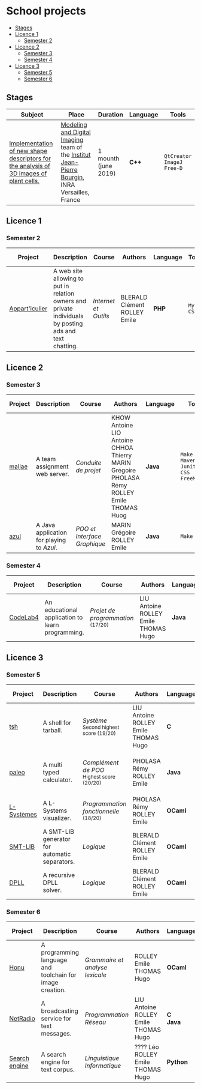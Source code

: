 # School projects


<!-- vim-markdown-toc GFM -->

* [Stages](#stages)
* [Licence 1](#licence-1)
	* [Semester 2](#semester-2)
* [Licence 2](#licence-2)
	* [Semester 3](#semester-3)
	* [Semester 4](#semester-4)
* [Licence 3](#licence-3)
	* [Semester 5](#semester-5)
	* [Semester 6](#semester-6)

<!-- vim-markdown-toc -->

## Stages

| Subject                                                                                                                                                                                     | Place                                                                                                                                                                                                                       | Duration             | Language | Tools                                   |
|---------------------------------------------------------------------------------------------------------------------------------------------------------------------------------------------|-----------------------------------------------------------------------------------------------------------------------------------------------------------------------------------------------------------------------------|----------------------|----------|-----------------------------------------|
| [Implementation of new shape descriptors for the analysis of 3D images of plant cells.](https://gitlab.com/EmileRolley/school-projects/-/tree/master/stages/2019-IJPB/Rapport_de_stage.pdf) | [Modeling and Digital Imaging](https://www-ijpb.versailles.inra.fr/en/bc/equipes/modelisation-imagerie/index.html) team of the [Institut Jean-Pierre Bourgin](https://www-ijpb.versailles.inra.fr), INRA Versailles, France | 1 mounth (june 2019) | **C++**  | `QtCreator` <br> `ImageJ` <br> `Free-D` |

## Licence 1

### Semester 2

| Project                                                                                      | Description                                                                                             | Course                 | Authors                             | Language   | Tools              | Nb lines   |
| -------------------------------------------------------------------------------              | --                                                                                                      | ---------------------- | ----------------------------------- | ---------- | ----------------   | ---------- |
| [Appart'iculier](https://gitlab.com/EmileRolley/school-projects/-/tree/master/apparticulier) | A web site allowing to put in relation owners and private individuals by posting ads and text chatting. | *Internet et Outils*   | BLERALD Clément <br> ROLLEY Emile   | **PHP**    | `MySQL` <br> `CSS` | 1753       |

## Licence 2

### Semester 3

| Project                                                                       | Description                               | Course                       | Authors                                                                                                                   | Language | Tools                                                          | Tests        | Nb lines |
|-------------------------------------------------------------------------------|-------------------------------------------|------------------------------|---------------------------------------------------------------------------------------------------------------------------|----------|----------------------------------------------------------------|--------------|----------|
| [maljae](https://gitlab.com/EmileRolley/school-projects/-/tree/master/maljae) | A team assignment web server.             | *Conduite de projet*         | KHOW Antoine <br> LIO Antoine <br> CHHOA Thierry <br> MARIN Grégoire <br> PHOLASA Rémy <br> ROLLEY Emile <br> THOMAS Huog | **Java** | `Make` <br> `Maven` <br> `Junit4` <br> `CSS` <br> `FreeMarker` | Unit testing | 4418     |
| [azul](https://gitlab.com/EmileRolley/school-projects/-/tree/master/azul)     | A Java application for playing to *Azul*. | *POO et Interface Graphique* | MARIN Grégoire <br> ROLLEY Emile                                                                                          | **Java** | `Make`                                                         | *None*       | 2380     |

### Semester 4

| Project                                                                           | Description                                      | Course                                                | Authors                                        | Language | Tools                                                 | Tests        | Nb lines |
|-----------------------------------------------------------------------------------|--------------------------------------------------|-------------------------------------------------------|------------------------------------------------|----------|-------------------------------------------------------|--------------|----------|
| [CodeLab4](https://gitlab.com/EmileRolley/school-projects/-/tree/master/codelab4) | An educational application to learn programming. | *Projet de programmation* <br> <small>(17/20)</small> | LIU Antoine <br> ROLLEY Emile <br> THOMAS Hugo | **Java** | `JavaFX` <br> `JUnit4` <br> `Docker` <br> `GitLab-CI` | Unit testing | 8537     |

## Licence 3

### Semester 5

| Project                                                                             | Description                                   | Course                                                        | Authors                                        | Language  | Tools                                                                         | Tests        | Nb lines |
|-------------------------------------------------------------------------------------|-----------------------------------------------|---------------------------------------------------------------|------------------------------------------------|-----------|-------------------------------------------------------------------------------|--------------|----------|
| [tsh](https://gitlab.com/EmileRolley/school-projects/-/tree/master/tsh)             | A shell for tarball.                          | *Système* <br> <small>Second highest score (19/20)</small>    | LIU Antoine <br> ROLLEY Emile <br> THOMAS Hugo | **C**     | `Make` <br> `Docker` <br> `GitLab-CI` <br> `cester`                           | Unit testing | 15901    |
| [paleo](https://gitlab.com/EmileRolley/school-projects/-/tree/master/paleo)         | A multi typed calculator.                     | *Complément de POO* <br> <small>Highest score (20/20)</small> | PHOLASA Rémy <br> ROLLEY Emile                 | **Java**  | `Make` <br> `Maven` <br> `Junit4` <br> `JFLex` <br> `Docker` <br> `GitLab-CI` | Unit testing | 3491     |
| [L-Systèmes](https://gitlab.com/EmileRolley/school-projects/-/tree/master/lsystems) | A L-Systems visualizer.                       | *Programmation fonctionnelle* <br> <small>(18/20)</small>     | PHOLASA Rémy <br> ROLLEY Emile                 | **OCaml** | `Make` <br> `Docker` <br> `OUnit2` <br> `GitLab-CI`                           | Unit testing | 1438     |
| [SMT-LIB](https://gitlab.com/EmileRolley/school-projects/-/tree/master/smtlib)      | A SMT-LIB generator for automatic separators. | *Logique*                                                     | BLERALD Clément <br> ROLLEY Emile              | **OCaml** | `Make`                                                                        | *None*       | 317      |
| [DPLL](https://gitlab.com/EmileRolley/school-projects/-/tree/master/dpll)           | A recursive DPLL solver.                      | *Logique*                                                     | BLERALD Clément <br> ROLLEY Emile              | **OCaml** | `Make`                                                                        | *None*       | 186      |

### Semester 6

| Project                                                                   | Description                                              | Course                          | Authors                                        | Language            | Tools                                                                           | Tests        | Nb lines |
|---------------------------------------------------------------------------|----------------------------------------------------------|---------------------------------|------------------------------------------------|---------------------|---------------------------------------------------------------------------------|--------------|----------|
| [Honu](https://gitlab.com/EmileRolley/school-projects/-/tree/master/honu) | A programming language and toolchain for image creation. | *Grammaire et analyse lexicale* | ROLLEY Emile <br> THOMAS Hugo                  | **OCaml**           | `Make` <br> `Dune` <br> `Menhir` <br> `ocamllex` <br> `Docker` <br> `GitLab-CI` | Unit testing | 2294     |
| [NetRadio](https://gitlab.com/EmileRolley/netradio)                       | A broadcasting service for text messages.                | *Programmation Réseau*          | LIU Antoine <br> ROLLEY Emile <br> THOMAS Hugo | **C** <br> **Java** | `Make` <br> `Docker` <br> `GitLab-CI` <br> `cester`                             | Unit testing | **WIP**  |
| [Search engine](https://gitlab.com/EmileRolley/search-engine)             | A search engine for text corpus.                         | *Linguistique Informatique*     | ???? Léo <br> ROLLEY Emile <br> THOMAS Hugo    | **Python**          | *None*                                                                          | *None*       | **WIP**  |

